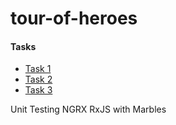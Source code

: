 # tour-of-heroes

#### Tasks ####

* [Task 1](./tasks/task-1.md)
* [Task 2](./tasks/task-2.md)
* [Task 3](./tasks/task-3.md)

Unit Testing NGRX RxJS with Marbles
